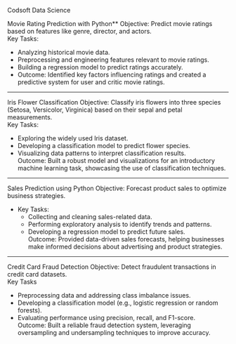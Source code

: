 Codsoft Data Science 

Movie Rating Prediction with Python**
Objective: Predict movie ratings based on features like genre, director, and actors.  
Key Tasks:  
  - Analyzing historical movie data.  
  - Preprocessing and engineering features relevant to movie ratings.  
  - Building a regression model to predict ratings accurately.  
- Outcome: Identified key factors influencing ratings and created a predictive system for user and critic movie ratings.

---

Iris Flower Classification
Objective: Classify iris flowers into three species (Setosa, Versicolor, Virginica) based on their sepal and petal measurements.  
Key Tasks:  
  - Exploring the widely used Iris dataset.  
  - Developing a classification model to predict flower species.  
  - Visualizing data patterns to interpret classification results.  
Outcome: Built a robust model and visualizations for an introductory machine learning task, showcasing the use of classification techniques.

---

Sales Prediction using Python
Objective: Forecast product sales to optimize business strategies.  
- Key Tasks:  
  - Collecting and cleaning sales-related data.  
  - Performing exploratory analysis to identify trends and patterns.  
  - Developing a regression model to predict future sales.  
  Outcome: Provided data-driven sales forecasts, helping businesses make informed decisions about advertising and product strategies.

---
Credit Card Fraud Detection
Objective: Detect fraudulent transactions in credit card datasets.  
Key Tasks 
  - Preprocessing data and addressing class imbalance issues.  
  - Developing a classification model (e.g., logistic regression or random forests).  
  - Evaluating performance using precision, recall, and F1-score.  
Outcome: Built a reliable fraud detection system, leveraging oversampling and undersampling techniques to improve accuracy.

